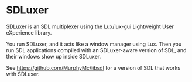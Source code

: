 # SDLuxer

SDLuxer is an SDL multiplexer using the Lux/lux-gui Lightweight User
eXperience library.

You run SDLuxer, and it acts like a window manager using Lux.  Then you run
SDL applications compiled with an SDLuxer-aware version of SDL, and their
windows show up inside SDLuxer.

See https://github.com/MurphyMc/libsdl for a version of SDL that works with
SDLuxer.
